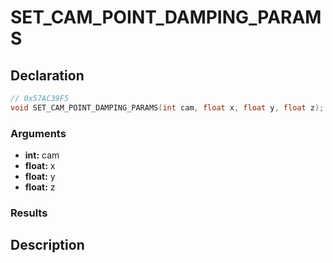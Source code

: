 # SET_CAM_POINT_DAMPING_PARAMS

## Declaration
```cpp
// 0x57AC39F5
void SET_CAM_POINT_DAMPING_PARAMS(int cam, float x, float y, float z);
```

### Arguments
- **int:** cam
- **float:** x
- **float:** y
- **float:** z

### Results

## Description
